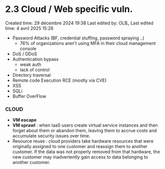 # 2.3 Cloud / Web specific vuln.

Created time: 29 décembre 2024 19:38
Last edited by: OLB_
Last edited time: 4 avril 2025 15:26

- Password Attacks (BF, credential stuffing, password spraying ..)
    - 76% of organizations aren’t using MFA in their cloud management console
- DoS / DDoS
- Authentication bypass
    - weak auth
    - lack of control
- Directory traversal
- Remote code Execution RCE (mostly via CVE)
- XSS
- SQLi
- Buffer OverFlow

### CLOUD

- **VM escape**
- **VM sprawl** : when IaaS users create virtual service instances and then forget about them or abandon them, leaving them to accrue costs and accumulate security issues over time.
- Resource reuse : cloud providers take hardware resources that were originally assigned to one customer and reassign them to another customer. If the data was not properly removed from that hardware, the new customer may inadvertently gain access to data belonging to another customer.